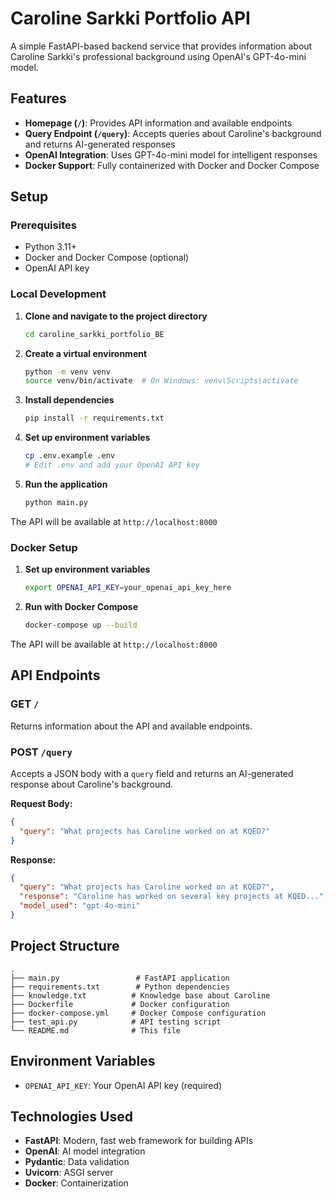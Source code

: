 # Caroline Sarkki Portfolio API

A simple FastAPI-based backend service that provides information about Caroline Sarkki's professional background using OpenAI's GPT-4o-mini model.

## Features

- **Homepage (`/`)**: Provides API information and available endpoints
- **Query Endpoint (`/query`)**: Accepts queries about Caroline's background and returns AI-generated responses
- **OpenAI Integration**: Uses GPT-4o-mini model for intelligent responses
- **Docker Support**: Fully containerized with Docker and Docker Compose

## Setup

### Prerequisites

- Python 3.11+
- Docker and Docker Compose (optional)
- OpenAI API key

### Local Development

1. **Clone and navigate to the project directory**
   ```bash
   cd caroline_sarkki_portfolio_BE
   ```

2. **Create a virtual environment**
   ```bash
   python -m venv venv
   source venv/bin/activate  # On Windows: venv\Scripts\activate
   ```

3. **Install dependencies**
   ```bash
   pip install -r requirements.txt
   ```

4. **Set up environment variables**
   ```bash
   cp .env.example .env
   # Edit .env and add your OpenAI API key
   ```

5. **Run the application**
   ```bash
   python main.py
   ```

The API will be available at `http://localhost:8000`

### Docker Setup

1. **Set up environment variables**
   ```bash
   export OPENAI_API_KEY=your_openai_api_key_here
   ```

2. **Run with Docker Compose**
   ```bash
   docker-compose up --build
   ```

The API will be available at `http://localhost:8000`

## API Endpoints

### GET `/`
Returns information about the API and available endpoints.

### POST `/query`
Accepts a JSON body with a `query` field and returns an AI-generated response about Caroline's background.

**Request Body:**
```json
{
  "query": "What projects has Caroline worked on at KQED?"
}
```

**Response:**
```json
{
  "query": "What projects has Caroline worked on at KQED?",
  "response": "Caroline has worked on several key projects at KQED...",
  "model_used": "gpt-4o-mini"
}
```

## Project Structure

```
.
├── main.py                 # FastAPI application
├── requirements.txt        # Python dependencies
├── knowledge.txt          # Knowledge base about Caroline
├── Dockerfile             # Docker configuration
├── docker-compose.yml     # Docker Compose configuration
├── test_api.py            # API testing script
└── README.md              # This file
```

## Environment Variables

- `OPENAI_API_KEY`: Your OpenAI API key (required)

## Technologies Used

- **FastAPI**: Modern, fast web framework for building APIs
- **OpenAI**: AI model integration
- **Pydantic**: Data validation
- **Uvicorn**: ASGI server
- **Docker**: Containerization
